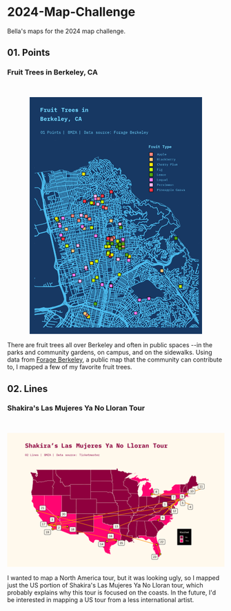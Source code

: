 # 2024-Map-Challenge
Bella's maps for the 2024 map challenge. 


## 01. Points
### Fruit Trees in Berkeley, CA
<br>
<p align="center">
<img src="https://github.com/bellamendoza/2024-Map-Challenge/blob/main/01_points/01_points.png" width="400" margin="0 auto">
</p>

There are fruit trees all over Berkeley and often in public spaces --in the parks and community gardens, on campus, and on the sidewalks. Using data from [Forage Berkeley](https://forageberkeley.blogspot.com/), a public map that the community can contribute to, I mapped a few of my favorite fruit trees.


## 02. Lines
### Shakira's Las Mujeres Ya No Lloran Tour
<br>
<p align="center">
  <img src="https://github.com/bellamendoza/2024-Map-Challenge/blob/main/02_lines/02_lines.png"
</p>

I wanted to map a North America tour, but it was looking ugly, so I mapped just the US portion of Shakira's Las Mujeres Ya No Lloran tour, which probably explains why this tour is focused on the coasts. In the future, I'd be interested in mapping a US tour from a less international artist. 
